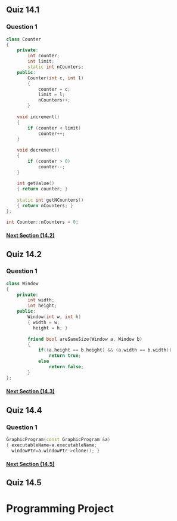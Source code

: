 ## Quiz 14.1
### Question 1
```c++
class Counter
{
    private:
        int counter;
        int limit;
        static int nCounters;
    public:
        Counter(int c, int l)
        {
            counter = c;
            limit = l;
            nCounters++;
        }
        
    void increment()
    { 
        if (counter < limit)
            counter++;
    }
    
    void decrement()
    {
        if (counter > 0)
            counter--;
    }
    
    int getValue()
    { return counter; }
    
    static int getNCounters()
    { return nCounters; }
};

int Counter::nCounters = 0;
```

#### [Next Section (14.2)](14.2%20-%20Friends%20of%20Classes.md)

## Quiz 14.2
### Question 1
```c++
class Window
{
    private:
        int width;
        int height;
    public:
        Window(int w, int h)
        { width = w;
          height = h; }
          
        friend bool areSameSize(Window a, Window b)
        {
            if((a.height == b.height) && (a.width == b.width))
                return true;
            else
                return false;
        }
};

```

#### [Next Section (14.3)](14.3%20-%20Memberwise%20Assignment.md)

## Quiz 14.4
### Question 1
```c++
GraphicProgram(const GraphicProgram &a)
{ executableName=a.executableName;
  windowPtr=a.windowPtr->clone(); }
```

####  [Next Section (14.5)](14.5%20-%20Operator%20Overloading.md)

## Quiz 14.5

# Programming Project